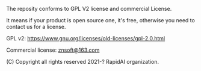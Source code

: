 The reposity conforms to GPL V2 license and commercial License.

It means if your product is open source one, it's free, otherwise you need to contact us for a license.

GPL v2: https://www.gnu.org/licenses/old-licenses/gpl-2.0.html

Commercial license:  znsoft@163.com


(C) Copyright all rights reserved 2021-?  RapidAI organization.
